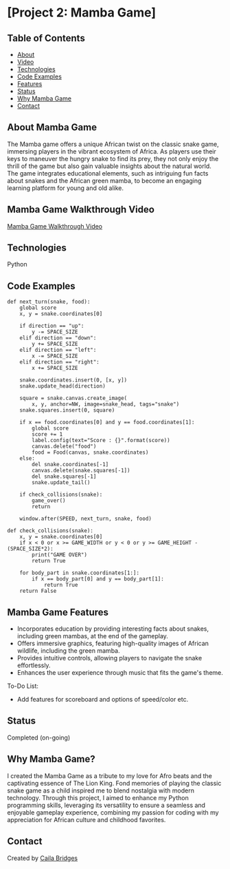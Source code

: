 # [Project 2: Mamba Game]

## Table of Contents
* [About](#about-mamba-game)
* [Video](#mamba-game-walkthrough-video)
* [Technologies](#technologies)
* [Code Examples](#code-examples)
* [Features](#mamba-game-features)
* [Status](#status)
* [Why Mamba Game](#why-mamba-game)
* [Contact](#contact)

## About Mamba Game
The Mamba game offers a unique African twist on the classic snake game, immersing players in the vibrant ecosystem of Africa. As players use their keys to maneuver the hungry snake to find its prey, they not only enjoy the thrill of the game but also gain valuable insights about the natural world. The game integrates educational elements, such as intriguing fun facts about snakes and the African green mamba, to become an engaging learning platform for young and old alike.

## Mamba Game Walkthrough Video
[Mamba Game Walkthrough Video](https://youtu.be/u3x1Lev1qz8)

## Technologies
Python

## Code Examples

```
def next_turn(snake, food):
    global score
    x, y = snake.coordinates[0]

    if direction == "up":
        y -= SPACE_SIZE
    elif direction == "down":
        y += SPACE_SIZE
    elif direction == "left":
        x -= SPACE_SIZE
    elif direction == "right":
        x += SPACE_SIZE

    snake.coordinates.insert(0, [x, y])
    snake.update_head(direction)

    square = snake.canvas.create_image(
        x, y, anchor=NW, image=snake_head, tags="snake")
    snake.squares.insert(0, square)

    if x == food.coordinates[0] and y == food.coordinates[1]:
        global score
        score += 1
        label.config(text="Score : {}".format(score))
        canvas.delete("food")
        food = Food(canvas, snake.coordinates)
    else:
        del snake.coordinates[-1]
        canvas.delete(snake.squares[-1])
        del snake.squares[-1]
        snake.update_tail()

    if check_collisions(snake):
        game_over()
        return

    window.after(SPEED, next_turn, snake, food)

```
```
def check_collisions(snake):
    x, y = snake.coordinates[0]
    if x < 0 or x >= GAME_WIDTH or y < 0 or y >= GAME_HEIGHT - (SPACE_SIZE*2):
        print("GAME OVER")
        return True

    for body_part in snake.coordinates[1:]:
        if x == body_part[0] and y == body_part[1]:
            return True
    return False
```
## Mamba Game Features
* Incorporates education by providing interesting facts about snakes, including green mambas, at the end of the gameplay.
* Offers immersive graphics, featuring high-quality images of African wildlife, including the green mamba.
* Provides intuitive controls, allowing players to navigate the snake effortlessly.
* Enhances the user experience through music that fits the game's theme.  


To-Do List:
* Add features for scoreboard and options of speed/color etc.

## Status
Completed (on-going)


## Why Mamba Game?
I created the Mamba Game as a tribute to my love for Afro beats and the captivating essence of The Lion King. Fond memories of playing the classic snake game as a child inspired me to blend nostalgia with modern technology. Through this project, I aimed to enhance my Python programming skills, leveraging its versatility to ensure a seamless and enjoyable gameplay experience, combining my passion for coding with my appreciation for African culture and childhood favorites.

## Contact
Created by [Caila Bridges](https://www.linkedin.com/feed/)
